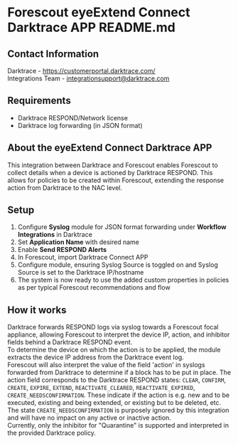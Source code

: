# Forescout eyeExtend Connect Darktrace APP README.md

## Contact Information
Darktrace  - https://customerportal.darktrace.com/  
Integrations Team -  <integrationsupport@darktrace.com>  


## Requirements
- Darktrace RESPOND/Network license
- Darktrace log forwarding (in JSON format)


## About the eyeExtend Connect Darktrace APP

This integration between Darktrace and Forescout enables Forescout to collect details when a device is actioned by Darktrace RESPOND. This allows for policies to be created within Forescout, extending the response action from Darktrace to the NAC level.

## Setup

1. Configure **Syslog** module for JSON format forwarding under **Workflow Integrations** in Darktrace 
2. Set **Application Name** with desired name
3. Enable **Send RESPOND Alerts**
4. In Forescout, import Darktrace Connect APP
5. Configure module, ensuring Syslog Source is toggled on and Syslog Source is set to the Darktrace IP/hostname
6. The system is now ready to use the added custom properties in policies as per typical Forescout recommendations and flow


## How it works

Darktrace forwards RESPOND logs via syslog towards a Forescout focal appliance, allowing Forescout to interpret the device IP, action, and inhibitor fields behind a Darktrace RESPOND event.\
To determine the device on which the action is to be applied, the module extracts the device IP address from the Darktrace event log.\
Forescout will also interpret the value of the field 'action' in syslogs forwarded from Darktrace to determine if a block has to be put in place. The action field corresponds to the Darktrace RESPOND states: `CLEAR`, `CONFIRM`, `CREATE`, `EXPIRE`, `EXTEND`, `REACTIVATE_CLEARED`, `REACTIVATE_EXPIRED`, `CREATE_NEEDSCONFIRMATION`. These indicate if the action is e.g. new and to be executed, existing and being extended, or existing but to be deleted, etc. The state `CREATE_NEEDSCONFIRMATION` is purposely ignored by this integration and will have no impact on any active or inactive action.\
Currently, only the inhibitor for "Quarantine" is supported and interpreted in the provided Darktrace policy.